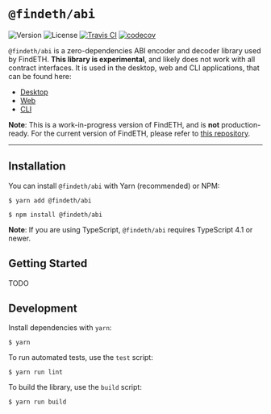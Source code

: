 # `@findeth/abi`

![Version](https://img.shields.io/npm/v/@findeth/abi) ![License](https://img.shields.io/github/license/FindETH/abi) [![Travis CI](https://travis-ci.com/FindETH/abi.svg?branch=master)](https://travis-ci.com/FindETH/abi) [![codecov](https://codecov.io/gh/FindETH/abi/branch/master/graph/badge.svg)](https://codecov.io/gh/FindETH/abi)


`@findeth/abi` is a zero-dependencies ABI encoder and decoder library used by FindETH. **This library is experimental**, and likely does not work with all contract interfaces. It is used in the desktop, web and CLI applications, that can be found here:

- [Desktop](https://github.com/FindETH/desktop)
- [Web](https://github.com/FindETH/web)
- [CLI](https://github.com/FindETH/cli)

**Note**: This is a work-in-progress version of FindETH, and is **not** production-ready. For the current version of FindETH, please refer to [this repository](https://github.com/Mrtenz/FindETH/tree/master).

---

## Installation

You can install `@findeth/abi` with Yarn (recommended) or NPM:

```
$ yarn add @findeth/abi
```

```
$ npm install @findeth/abi
```

**Note**: If you are using TypeScript, `@findeth/abi` requires TypeScript 4.1 or newer.

## Getting Started

TODO

## Development

Install dependencies with `yarn`:

```
$ yarn
```

To run automated tests, use the `test` script:

```
$ yarn run lint
```


To build the library, use the `build` script:

```
$ yarn run build
```
